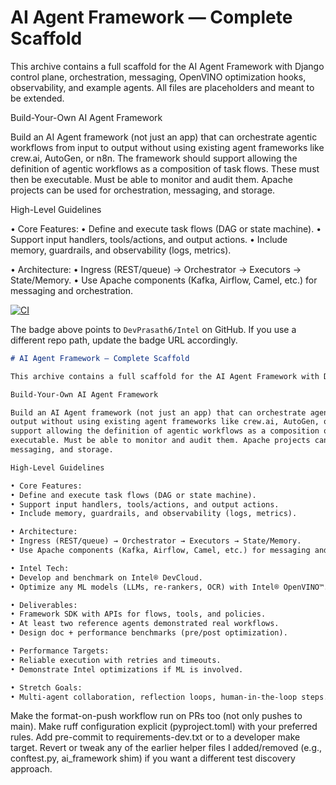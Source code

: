 # AI Agent Framework — Complete Scaffold

This archive contains a full scaffold for the AI Agent Framework with Django control plane, orchestration, messaging, OpenVINO optimization hooks, observability, and example agents. All files are placeholders and meant to be extended.

Build-Your-Own AI Agent Framework

Build an AI Agent framework (not just an app) that can orchestrate agentic workflows from input to
output without using existing agent frameworks like crew.ai, AutoGen, or n8n. The framework should
support allowing the definition of agentic workflows as a composition of task flows. These must then be
executable. Must be able to monitor and audit them. Apache projects can be used for orchestration,
messaging, and storage.

High-Level Guidelines

• Core Features:
• Define and execute task flows (DAG or state machine).
• Support input handlers, tools/actions, and output actions.
• Include memory, guardrails, and observability (logs, metrics).

• Architecture:
• Ingress (REST/queue) → Orchestrator → Executors → State/Memory.
• Use Apache components (Kafka, Airflow, Camel, etc.) for messaging and orchestration.

<!-- CI badge: replace <OWNER>/<REPO> with your GitHub owner and repository name -->
[![CI](https://github.com/DevPrasath6/Intel/actions/workflows/ci.yml/badge.svg)](https://github.com/DevPrasath6/Intel/actions/workflows/ci.yml)

The badge above points to `DevPrasath6/Intel` on GitHub. If you use a different repo path, update the badge URL accordingly.

```markdown
# AI Agent Framework — Complete Scaffold

This archive contains a full scaffold for the AI Agent Framework with Django control plane, orchestration, messaging, OpenVINO optimization hooks, observability, and example agents. All files are placeholders and meant to be extended.

Build-Your-Own AI Agent Framework

Build an AI Agent framework (not just an app) that can orchestrate agentic workflows from input to
output without using existing agent frameworks like crew.ai, AutoGen, or n8n. The framework should
support allowing the definition of agentic workflows as a composition of task flows. These must then be
executable. Must be able to monitor and audit them. Apache projects can be used for orchestration,
messaging, and storage.

High-Level Guidelines

• Core Features:
• Define and execute task flows (DAG or state machine).
• Support input handlers, tools/actions, and output actions.
• Include memory, guardrails, and observability (logs, metrics).

• Architecture:
• Ingress (REST/queue) → Orchestrator → Executors → State/Memory.
• Use Apache components (Kafka, Airflow, Camel, etc.) for messaging and orchestration.

• Intel Tech:
• Develop and benchmark on Intel® DevCloud.
• Optimize any ML models (LLMs, re-rankers, OCR) with Intel® OpenVINO™.

• Deliverables:
• Framework SDK with APIs for flows, tools, and policies.
• At least two reference agents demonstrated real workflows.
• Design doc + performance benchmarks (pre/post optimization).

• Performance Targets:
• Reliable execution with retries and timeouts.
• Demonstrate Intel optimizations if ML is involved.

• Stretch Goals:
• Multi-agent collaboration, reflection loops, human-in-the-loop steps.

```


Make the format-on-push workflow run on PRs too (not only pushes to main).
Make ruff configuration explicit (pyproject.toml) with your preferred rules.
Add pre-commit to requirements-dev.txt or to a developer make target.
Revert or tweak any of the earlier helper files I added/removed (e.g., conftest.py, ai_framework shim) if you want a different test discovery approach.
